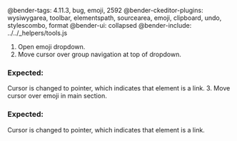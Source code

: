 @bender-tags: 4.11.3, bug, emoji, 2592
@bender-ckeditor-plugins: wysiwygarea, toolbar, elementspath, sourcearea, emoji, clipboard, undo, stylescombo, format
@bender-ui: collapsed
@bender-include: ../../_helpers/tools.js

1. Open emoji dropdown.
2. Move cursor over group navigation at top of dropdown.
### Expected:
Cursor is changed to pointer, which indicates that element is a link.
3. Move cursor over emoji in main section.
### Expected:
Cursor is changed to pointer, which indicates that element is a link.
